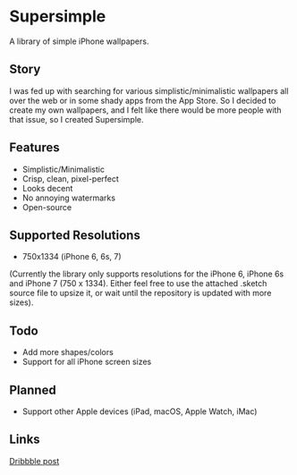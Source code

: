 # Supersimple
A library of simple iPhone wallpapers.

## Story
I was fed up with searching for various simplistic/minimalistic wallpapers all over the web or in some shady apps from the App Store.
So I decided to create my own wallpapers, and I felt like there would be more people with that issue, so I created Supersimple.

## Features
* Simplistic/Minimalistic
* Crisp, clean, pixel-perfect
* Looks decent
* No annoying watermarks
* Open-source

## Supported Resolutions
* 750x1334 (iPhone 6, 6s, 7)

(Currently the library only supports resolutions for the iPhone 6, iPhone 6s and iPhone 7 (750 x 1334).
Either feel free to use the attached .sketch source file to upsize it, or wait until the repository is updated with more sizes).

## Todo
* Add more shapes/colors
* Support for all iPhone screen sizes

## Planned
* Support other Apple devices (iPad, macOS, Apple Watch, iMac)

## Links
[Dribbble post](https://dribbble.com/)
